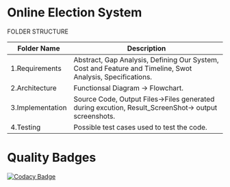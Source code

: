 # Online Election System

FOLDER STRUCTURE

| Folder Name     | Description | 
| ---      | ---       |
| 1.Requirements| Abstract, Gap Analysis, Defining Our System, Cost and Feature and Timeline, Swot Analysis, Specifications.  |	
| 2.Architecture     | Functionsal Diagram -> Flowchart. | 
| 3.Implementation     | Source Code, Output Files->Files generated during excution, Result_ScreenShot-> output screenshots. | 
| 4.Testing     | Possible test cases used to test the code.| 

# Quality Badges
[![Codacy Badge](https://app.codacy.com/project/badge/Grade/42d60bb07c4f474585ac1a572bac56e3)](https://www.codacy.com/gh/Enimathi/M1_App_Election-Poll/dashboard?utm_source=github.com&amp;utm_medium=referral&amp;utm_content=Enimathi/M1_App_Election-Poll&amp;utm_campaign=Badge_Grade)

